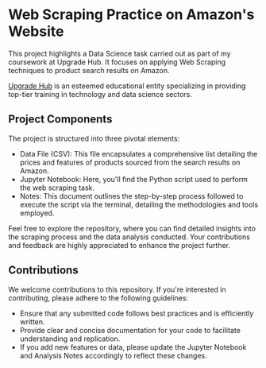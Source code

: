 # Web Scraping Practice on Amazon's Website

This project highlights a Data Science task carried out as part of my coursework at Upgrade Hub. It focuses on applying Web Scraping techniques to product search results on Amazon.

[Upgrade Hub](https://www.upgrade-hub.com/) is an esteemed educational entity specializing in providing top-tier training in technology and data science sectors.

## Project Components
The project is structured into three pivotal elements:
- Data File (CSV): This file encapsulates a comprehensive list detailing the prices and features of products sourced from the search results on Amazon.
- Jupyter Notebook: Here, you'll find the Python script used to perform the web scraping task.
- Notes: This document outlines the step-by-step process followed to execute the script via the terminal, detailing the methodologies and tools employed.

Feel free to explore the repository, where you can find detailed insights into the scraping process and the data analysis conducted. Your contributions and feedback are highly appreciated to enhance the project further.

## Contributions
We welcome contributions to this repository. If you're interested in contributing, please adhere to the following guidelines:
- Ensure that any submitted code follows best practices and is efficiently written.
- Provide clear and concise documentation for your code to facilitate understanding and replication.
- If you add new features or data, please update the Jupyter Notebook and Analysis Notes accordingly to reflect these changes.
